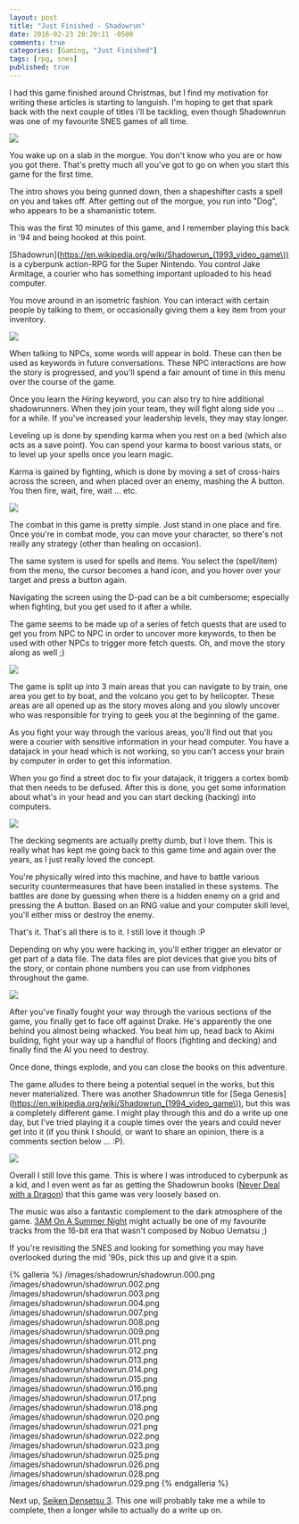 ```yaml
---
layout: post
title: "Just Finished - Shadowrun"
date: 2016-02-23 20:20:11 -0500
comments: true
categories: [Gaming, "Just Finished"]
tags: [rpg, snes]
published: true
---
```


I had this game finished around Christmas, but I find my motivation for writing these articles is starting to languish. I'm hoping to get that spark back with the next couple of titles i'll be tackling, even though Shadownrun was one of my favourite SNES games of all time.

![](/images/shadowrun/shadowrun.001.png)

You wake up on a slab in the morgue. You don't know who you are or how you got there. That's pretty much all you've got to go on when you start this game for the first time.

The intro shows you being gunned down, then a shapeshifter casts a spell on you and takes off. After getting out of the morgue, you run into "Dog", who appears to be a shamanistic totem.

This was the first 10 minutes of this game, and I remember playing this back in '94 and being hooked at this point.

[Shadowrun](https://en.wikipedia.org/wiki/Shadowrun_(1993_video_game\)) is a cyberpunk action-RPG for the Super Nintendo. You control Jake Armitage, a courier who has something important uploaded to his head computer.

<!-- more -->

You move around in an isometric fashion. You can interact with certain people by talking to them, or occasionally giving them a key item from your inventory.

![](/images/shadowrun/shadowrun.005.png)

When talking to NPCs, some words will appear in bold. These can then be used as keywords in future conversations. These NPC interactions are how the story is progressed, and you'll spend a fair amount of time in this menu over the course of the game.

Once you learn the *Hiring* keyword, you can also try to hire additional shadowrunners. When they join your team, they will fight along side you ... for a while. If you've increased your leadership levels, they may stay longer.

Leveling up is done by spending karma when you rest on a bed (which also acts as a save point). You can spend your karma to boost various stats, or to level up your spells once you learn magic.

Karma is gained by fighting, which is done by moving a set of cross-hairs across the screen, and when placed over an enemy, mashing the A button. You then fire, wait, fire, wait ... etc.

![](/images/shadowrun/shadowrun.010.png)

The combat in this game is pretty simple. Just stand in one place and fire. Once you're in combat mode, you can move your character, so there's not really any strategy (other than healing on occasion).

The same system is used for spells and items. You select the (spell/item) from the menu, the cursor becomes a hand icon, and you hover over your target and press a button again.

Navigating the screen using the D-pad can be a bit cumbersome; especially when fighting, but you get used to it after a while.

The game seems to be made up of a series of fetch quests that are used to get you from NPC to NPC in order to uncover more keywords, to then be used with other NPCs to trigger more fetch quests. Oh, and move the story along as well ;)

![](/images/shadowrun/shadowrun.006.png)

The game is split up into 3 main areas that you can navigate to by train, one area you get to by boat, and the volcano you get to by helicopter. These areas are all opened up as the story moves along and you slowly uncover who was responsible for trying to geek you at the beginning of the game.

As you fight your way through the various areas, you'll find out that you were a courier with sensitive information in your head computer. You have a datajack in your head which is not working, so you can't access your brain by computer in order to get this information.

When you go find a street doc to fix your datajack, it triggers a cortex bomb that then needs to be defused. After this is done, you get some information about what's in your head and you can start decking (hacking) into computers.

![](/images/shadowrun/shadowrun.019.png)

The decking segments are actually pretty dumb, but I love them. This is really what has kept me going back to this game time and again over the years, as I just really loved the concept.

You're physically wired into this machine, and have to battle various security countermeasures that have been installed in these systems. The battles are done by guessing when there is a hidden enemy on a grid and pressing the A button. Based on an RNG value and your computer skill level, you'll either miss or destroy the enemy.

That's it. That's all there is to it. I still love it though :P

Depending on why you were hacking in, you'll either trigger an elevator or get part of a data file. The data files are plot devices that give you bits of the story, or contain phone numbers you can use from vidphones throughout the game.

![](/images/shadowrun/shadowrun.024.png)

After you've finally fought your way through the various sections of the game, you finally get to face off against Drake. He's apparently the one behind you almost being whacked. You beat him up, head back to Akimi building, fight your way up a handful of floors (fighting and decking) and finally find the AI you need to destroy.

Once done, things explode, and you can close the books on this adventure.

The game alludes to there being a potential sequel in the works, but this never materialized. There was another Shadownrun title for [Sega Genesis](https://en.wikipedia.org/wiki/Shadowrun_(1994_video_game\)), but this was a completely different game. I might play through this and do a write up one day, but I've tried playing it a couple times over the years and could never get into it (if you think I should, or want to share an opinion, there is a comments section below ... :P).

![](/images/shadowrun/shadowrun.027.png)

Overall I still love this game. This is where I was introduced to cyberpunk as a kid, and I even went as far as getting the Shadowrun books ([Never Deal with a Dragon](http://www.amazon.com/Never-Deal-Dragon-Shadownrun-Vol/dp/0451450787)) that this game was very loosely based on.

The music was also a fantastic complement to the dark atmosphere of the game. [3AM On A Summer Night](https://www.youtube.com/watch?v=C8nwTVPsMi8) might actually be one of my favourite tracks from the 16-bit era that wasn't composed by Nobuo Uematsu ;)

If you're revisiting the SNES and looking for something you may have overlooked during the mid '90s, pick this up and give it a spin.

{% galleria %}
/images/shadowrun/shadowrun.000.png
/images/shadowrun/shadowrun.002.png
/images/shadowrun/shadowrun.003.png
/images/shadowrun/shadowrun.004.png
/images/shadowrun/shadowrun.007.png
/images/shadowrun/shadowrun.008.png
/images/shadowrun/shadowrun.009.png
/images/shadowrun/shadowrun.011.png
/images/shadowrun/shadowrun.012.png
/images/shadowrun/shadowrun.013.png
/images/shadowrun/shadowrun.014.png
/images/shadowrun/shadowrun.015.png
/images/shadowrun/shadowrun.016.png
/images/shadowrun/shadowrun.017.png
/images/shadowrun/shadowrun.018.png
/images/shadowrun/shadowrun.020.png
/images/shadowrun/shadowrun.021.png
/images/shadowrun/shadowrun.022.png
/images/shadowrun/shadowrun.023.png
/images/shadowrun/shadowrun.025.png
/images/shadowrun/shadowrun.026.png
/images/shadowrun/shadowrun.028.png
/images/shadowrun/shadowrun.029.png
{% endgalleria %}

Next up, [Seiken Densetsu 3](https://en.wikipedia.org/wiki/Seiken_Densetsu_3). This one will probably take me a while to complete, then a longer while to actually do a write up on.